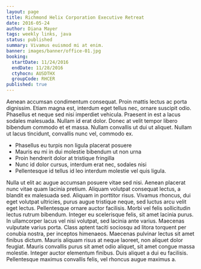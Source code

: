```yaml
---
layout: page
title: Richmond Helix Corporation Executive Retreat
date: 2016-05-24
author: Diana Mayer
tags: weekly links, java
status: published
summary: Vivamus euismod mi at enim.
banner: images/banner/office-01.jpg
booking:
  startDate: 11/24/2016
  endDate: 11/28/2016
  ctyhocn: AUSDTHX
  groupCode: RHCER
published: true
---
```

Aenean accumsan condimentum consequat. Proin mattis lectus ac porta dignissim. Etiam magna est, interdum eget tellus nec, ornare suscipit odio. Phasellus et neque sed nisi imperdiet vehicula. Praesent in est a lacus sodales malesuada. Nullam id erat dolor. Donec at velit tempor libero bibendum commodo et et massa. Nullam convallis ut dui ut aliquet. Nullam ut lacus tincidunt, convallis nunc vel, commodo ex.

* Phasellus eu turpis non ligula placerat posuere
* Mauris eu mi in dui molestie bibendum ut non urna
* Proin hendrerit dolor at tristique fringilla
* Nunc id dolor cursus, interdum erat nec, sodales nisi
* Pellentesque id tellus id leo interdum molestie vel quis ligula.

Nulla ut elit ac augue accumsan posuere vitae sed nisi. Aenean placerat nunc vitae quam lacinia pretium. Aliquam volutpat consequat lectus, a blandit ex malesuada sed. Aliquam in porttitor risus. Vivamus rhoncus, dui eget volutpat ultricies, purus augue tristique neque, sed luctus arcu velit eget lectus. Pellentesque ornare auctor facilisis. Morbi vel felis sollicitudin lectus rutrum bibendum. Integer eu scelerisque felis, sit amet lacinia purus. In ullamcorper lacus vel nisi volutpat, sed lacinia ante varius.
Maecenas vulputate varius porta. Class aptent taciti sociosqu ad litora torquent per conubia nostra, per inceptos himenaeos. Maecenas pulvinar lectus sit amet finibus dictum. Mauris aliquam risus at neque laoreet, non aliquet dolor feugiat. Mauris convallis purus sit amet odio aliquet, sit amet congue massa molestie. Integer auctor elementum finibus. Duis aliquet a dui eu facilisis. Pellentesque maximus convallis felis, vel rhoncus augue maximus a.
